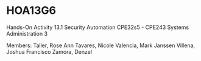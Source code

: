 # HOA13G6
Hands-On Activity 13.1 Security Automation
CPE32s5 - CPE243 Systems Administration 3

Members:
Taller, Rose Ann
Tavares, Nicole
Valencia, Mark Janssen
Villena, Joshua Francisco
Zamora, Denzel
